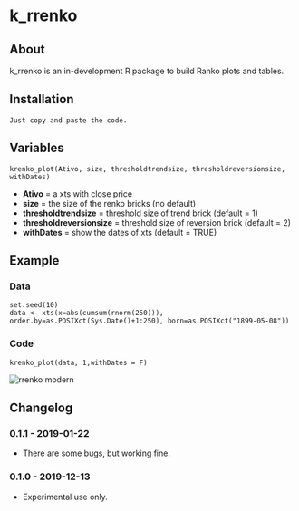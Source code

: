 # k_rrenko

## About
k_rrenko is an in-development R package to build Ranko plots and tables.

## Installation

    Just copy and paste the code.

## Variables

    krenko_plot(Ativo, size, thresholdtrendsize, thresholdreversionsize, withDates)

* **Ativo** = a xts with close price
* **size** = the size of the renko bricks (no default)
* **thresholdtrendsize** = threshold size of trend brick (default = 1)
* **thresholdreversionsize** = threshold size of reversion brick (default = 2)
* **withDates** = show the dates of xts (default = TRUE)

## Example

### Data

    set.seed(10)
    data <- xts(x=abs(cumsum(rnorm(250))), order.by=as.POSIXct(Sys.Date()+1:250), born=as.POSIXct("1899-05-08"))

### Code

    krenko_plot(data, 1,withDates = F)

![rrenko modern](/images/IMAGEM.png)


## Changelog

### 0.1.1 - 2019-01-22
* There are some bugs, but working fine.

### 0.1.0 - 2019-12-13
* Experimental use only.
